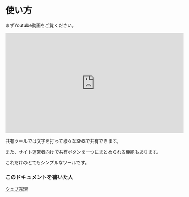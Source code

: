
# 使い方

まずYoutube動画をご覧ください。

<iframe width="560" height="315" src="https://www.youtube-nocookie.com/embed/videoseries?si=g0x9NLzk7PK0TzXx&amp;list=PLD5_O6kM3mC5kBGK1VQnsh0XHA1F4vALn" title="YouTube video player" frameborder="0" allow="accelerometer; autoplay; clipboard-write; encrypted-media; gyroscope; picture-in-picture; web-share" referrerpolicy="strict-origin-when-cross-origin" allowfullscreen></iframe>

共有ツールでは文字を打って様々なSNSで共有できます。

また、サイト運営者向けで共有ボタンを一つにまとめられる機能もあります。

これだけのとてもシンプルなツールです。

### このドキュメントを書いた人

[ウェブ完理](https://webfullsympathy.github.io)
